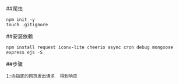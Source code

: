 ##爬虫
````
npm init -y
touch .gitignore
````
##安装依赖
````
npm install request iconv-lite cheerio async cron debug mongoose express ejs -S
````
##步骤
````
1:向指定的网页发出请求  得到响应
````